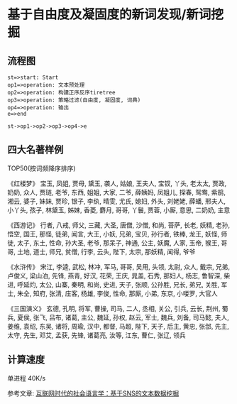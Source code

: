 # 基于自由度及凝固度的新词发现/新词挖掘

## 流程图
```flow
st=>start: Start
op1=>operation: 文本预处理
op2=>operation: 构建正序反序tiretree
op3=>operation: 策略过滤(自由度, 凝固度, 词典)
op4=>operation: 输出
e=>end

st->op1->op2->op3->op4->e
```

## 四大名著样例
 TOP50(按词频降序排序)

《红楼梦》 
宝玉, 凤姐, 贾母, 黛玉, 袭人, 姑娘, 王夫人, 宝钗, 丫头, 老太太, 贾政, 奶奶, 众人, 贾琏, 老爷, 东西, 姐姐, 大家, 二爷, 薛姨妈, 凤姐儿, 探春, 鸳鸯, 紫鹃, 湘云, 婆子, 妹妹, 贾珍, 银子, 李纨, 晴雯, 尤氏, 媳妇, 外头, 刘姥姥, 薛蟠, 邢夫人, 小丫头, 孩子, 林黛玉, 姊妹, 香菱, 麝月, 哥哥, 丫鬟, 贾蓉, 小厮, 意思, 二奶奶, 主意

《西游记》 
行者, 八戒, 师父, 三藏, 大圣, 唐僧, 沙僧, 和尚, 菩萨, 长老, 妖精, 老孙, 悟空, 国王, 那怪, 徒弟, 闻言, 大王, 小妖, 兄弟, 宝贝, 孙行者, 铁棒, 龙王, 妖怪, 师徒, 太子, 东土, 性命, 孙大圣, 老爷, 那呆子, 神通, 公主, 妖魔, 人家, 玉帝, 猴王, 哥哥, 土地, 道士, 师兄, 贫僧, 行李, 云头, 陛下, 太宗, 那妖精, 闻得, 爷爷

《水浒传》 
宋江, 李逵, 武松, 林冲, 军马, 哥哥, 吴用, 头领, 太尉, 众人, 戴宗, 兄弟, 卢俊义, 梁山泊, 先锋, 燕青, 好汉, 花荣, 王庆, 晁盖, 石秀, 那妇人, 杨志, 鲁智深, 柴进, 呼延灼, 太公, 山寨, 秦明, 和尚, 史进, 天子, 张顺, 公孙胜, 兄长, 弟兄, 关胜, 军士, 朱仝, 知府, 张清, 庄客, 杨雄, 李俊, 性命, 那厮, 小弟, 东京, 小喽罗, 大官人

《三国演义》 
玄德, 孔明, 将军, 曹操, 司马, 二人, 丞相, 关公, 引兵, 云长, 荆州, 蜀兵, 夏侯, 张飞, 吕布, 诸葛, 主公, 魏延, 孙权, 赵云, 军士, 魏兵, 刘备, 司马懿, 夫人, 姜维, 袁绍, 东吴, 诸将, 周瑜, 汉中, 都督, 马超, 陛下, 天子, 后主, 黄忠, 张郃, 先主, 太守, 先生, 邓艾, 孟获, 先锋, 诸葛亮, 汝等, 江东, 曹仁, 张辽, 领兵

## 计算速度
单进程 40K/s



参考文章: [互联网时代的社会语言学：基于SNS的文本数据挖掘][1]

[1]: http://www.matrix67.com/blog/archives/5044
